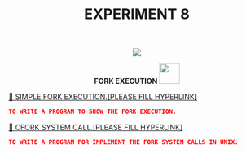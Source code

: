 <h1 align="center">EXPERIMENT 8</h1>
<!-- PROJECT LOGO -->
<br />
<p align="center">
  <a href="https://github.com/DHANOLA/CLASS-NOTIX/tree/root/SEMESTER%203/OPERATING%20SYSTEMS%20LAB/EXPERIMENT%208">
    <img src="https://media.giphy.com/media/ylyUQmwRhTyxiD5CFO/giphy.gif" >
  </a>

  

  <p align="center">
  <b>FORK EXECUTION <img src="https://media.giphy.com/media/wH4rY2nPnEnp6/giphy.gif" width="40" height="40" /></b>
    <br />
   
  </p>
</p>



 <a href="" style="color: ">💍 SIMPLE FORK EXECUTION.[PLEASE FILL HYPERLINK]</a><br />
```json
TO WRITE A PROGRAM TO SHOW THE FORK EXECUTION.
```
 
 
  <a href="" style="color: ">💍 CFORK SYSTEM CALL.[PLEASE FILL HYPERLINK]</a><br />
```json
TO WRITE A PROGRAM FOR IMPLEMENT THE FORK SYSTEM CALLS IN UNIX.
```
 
 
 
